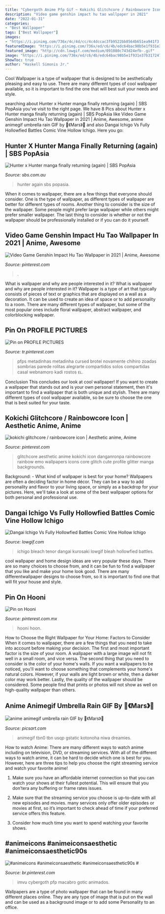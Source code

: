 ```yaml
---
title: "Cybergoth Anime Pfp Gif ~ Kokichi Glitchcore / Rainbowcore Icon"
description: "Video game genshin impact hu tao wallpaper in 2021"
date: "2022-01-31"
categories:
- "Best Wallpaper"
tags: ["Best Wallpaper"]
images:
- "https://i.pinimg.com/736x/4c/4d/cc/4c4dccac3fb9522bb8564b651ea941f3.jpg"
featuredImage: "https://i.pinimg.com/736x/ed/c6/4b/edc64bac98b5e1f931e37b3172472779.jpg"
featured_image: "http://cdn.lowgif.com/medium/091080c743d24efb-.gif"
image: "https://i.pinimg.com/736x/ed/c6/4b/edc64bac98b5e1f931e37b3172472779.jpg"
ShowToc: true
author: "Haskell Simonis Jr."
---
```



Cool Wallpaper is a type of wallpaper that is designed to be aesthetically pleasing and easy to use. There are many different types of cool wallpaper available, so it is important to find the one that will best suit your needs and style.

	

		
searching about Hunter x Hunter manga finally returning (again) | SBS PopAsia you've visit to the right page. We have 8 Pics about Hunter x Hunter manga finally returning (again) | SBS PopAsia like Video Game Genshin Impact Hu Tao Wallpaper in 2021 | Anime, Awesome, anime animegif umbrella rain GIF by 🎀《Mars》🎀 and also Dangai Ichigo Vs Fully Hollowfied Battles Comic Vine Hollow Ichigo. Here you go:
		
    
## Hunter X Hunter Manga Finally Returning (again) | SBS PopAsia

<img loading=lazy src="https://www.sbs.com.au/popasia/sites/sbs.com.au.popasia/files/hunterxhuntermangareturning.gif" onerror="this.onerror=null;this.src='https://tse3.mm.bing.net/th?id=OIP.1ePB62oiAX-JRGZj6MxYowHaDo&amp;pid=15.1';" alt="Hunter x Hunter manga finally returning (again) | SBS PopAsia">

_Source: sbs.com.au_

>hunter again sbs popasia. 

	

When it comes to wallpaper, there are a few things that everyone should consider. One is the type of wallpaper, as different types of wallpaper are better for different types of rooms. Another thing to consider is the size of the wallpaper. Some people might prefer large wallpaper while others might prefer smaller wallpaper. The last thing to consider is whether or not the wallpaper should be professionally installed or if you can do it yourself.

    
## Video Game Genshin Impact Hu Tao Wallpaper In 2021 | Anime, Awesome

<img loading=lazy src="https://i.pinimg.com/736x/4c/4d/cc/4c4dccac3fb9522bb8564b651ea941f3.jpg" onerror="this.onerror=null;this.src='https://tse4.mm.bing.net/th?id=OIP.zRoSuQzX8XIBAd41mYkISAHaFO&amp;pid=15.1';" alt="Video Game Genshin Impact Hu Tao Wallpaper in 2021 | Anime, Awesome">

_Source: pinterest.com_

>. 

	

What is wallpaper and why are people interested in it?
What is wallpaper and why are people interested in it?
Wallpaper is a type of art that typically consists of pieces of text or graphics that are displayed on a wall as a decoration. It can be used to create an idea of space or to add personality to a room. There are many different types of wallpaper, but some of the most popular ones include floral wallpaper, abstract wallpaper, and colorblocking wallpaper.

    
## Pin On PROFILE PICTURES

<img loading=lazy src="https://i.pinimg.com/736x/6d/28/1a/6d281a9ea49840d08789765723756b03.jpg" onerror="this.onerror=null;this.src='https://tse2.mm.bing.net/th?id=OIP.KB1OR-vfZT_v3OILiCWZSgHaHa&amp;pid=15.1';" alt="Pin on PROFILE PICTURES">

_Source: tr.pinterest.com_

>pfps metadinhas metadinha cursed brotei novamente chihiro zoadas sombrias parede rolitas alegrarte compartidos solos compartidas casal webnamoro kadi rostos ᴇʟ. 

	

Conclusion
This concludes our look at cool wallpaper! If you want to create a wallpaper that stands out and is your own personal statement, then it's important to find a wallpaper that is both unique and stylish. There are many different types of cool wallpaper available, so be sure to choose the one that is best suited for your taste.

    
## Kokichi Glitchcore / Rainbowcore Icon | Aesthetic Anime, Anime

<img loading=lazy src="https://i.pinimg.com/736x/ed/c6/4b/edc64bac98b5e1f931e37b3172472779.jpg" onerror="this.onerror=null;this.src='https://tse4.mm.bing.net/th?id=OIP.CMLpdVntF6O7Bo0fKdS__gHaHa&amp;pid=15.1';" alt="kokichi glitchcore / rainbowcore icon | Aesthetic anime, Anime">

_Source: pinterest.com_

>glitchcore aesthetic anime kokichi icon danganronpa rainbowcore rainbow emo wallpapers icons core glitch cute profile glitter manga backgrounds. 

	

Background: - What kind of wallpaper is best for your home?
Wallpapers are often a deciding factor in home décor. They can be a way to add personality and flavor to your living space, or simply as a backdrop for your pictures. Here, we'll take a look at some of the best wallpaper options for both personal and professional use.

    
## Dangai Ichigo Vs Fully Hollowfied Battles Comic Vine Hollow Ichigo

<img loading=lazy src="http://cdn.lowgif.com/medium/091080c743d24efb-.gif" onerror="this.onerror=null;this.src='https://tse4.mm.bing.net/th?id=OIP.pGyd5rsJPA3HJyGJrGIXXAAAAA&amp;pid=15.1';" alt="Dangai Ichigo Vs Fully Hollowfied Battles Comic Vine Hollow Ichigo">

_Source: lowgif.com_

>ichigo bleach tenor dangai kurosaki lowgif bleah hollowfied battles. 

	

cool wallpaper and home design ideas are very popular these days. There are so many choices to choose from, and it can be fun to find a wallpaper that you like and make your home look good. There are many differentwallpaper designs to choose from, so it is important to find one that will fit your house and style.

    
## Pin On Hooni ️

<img loading=lazy src="https://i.pinimg.com/736x/bb/15/56/bb1556432e5703aafb46a565c53e6e95.jpg" onerror="this.onerror=null;this.src='https://tse4.mm.bing.net/th?id=OIP.cKrYPaud79YuzUzgC1bCQQHaMZ&amp;pid=15.1';" alt="Pin on Hooni ️">

_Source: pinterest.com.mx_

>hooni hoon. 

	

How to Choose the Right Wallpaper for Your Home: Factors to Consider
When it comes to wallpaper, there are a few things that you need to take into account before making your decision. The first and most important factor is the size of your room. A wallpaper with a large image will not fit well in a small room, and vice versa. 
The second thing that you need to consider is the color of your home's walls. If you want a wallpapers to be noticed, you'll want to choose something that complements your home's natural colors. However, if your walls are light brown or white, then a darker color may work better. 
Lastly, the quality of the wallpaper should be considered. Some people find that prints or photos will not show as well on high-quality wallpaper than others.

    
## Anime Animegif Umbrella Rain GIF By 🎀《Mars》🎀

<img loading=lazy src="http://cdn79.picsart.com/197420913000201.gif?to=min&amp;r=1024" onerror="this.onerror=null;this.src='https://tse2.mm.bing.net/th?id=OIP.hjBc1qjcJZpmhNMD4NlVwAHaDe&amp;pid=15.1';" alt="anime animegif umbrella rain GIF by 🎀《Mars》🎀">

_Source: picsart.com_

>animegif tbn0 tbn usqp gstatic kotonoha niwa dreamies. 

	

How to watch Anime: There are many different ways to watch anime including on television, DVD, or streaming services.
With all of the different ways to watch anime, it can be hard to decide which one is best for you. However, here are three tips to help you choose the right streaming service and watch your favorite anime!
1. Make sure you have an affordable internet connection so that you can watch your shows at their fullest potential. This will ensure that you don’tera any buffering or frame rates issues.

2. Make sure that the streaming service you choose is up-to-date with all new episodes and movies. many services only offer older episodes or movies at first, so it’s important to check ahead of time if your preferred service offers this feature.

3. Consider how much time you want to spend watching your favorite shows.

    
## #animeicons #animeiconsaesthetic #animeiconsaesthetic90s #

<img loading=lazy src="https://i.pinimg.com/736x/15/fe/10/15fe10bcd0d980b1af9106ec0045ebda.jpg" onerror="this.onerror=null;this.src='https://tse2.mm.bing.net/th?id=OIP.mlIioyaHUqEep4yYA71zxwHaG_&amp;pid=15.1';" alt="#animeicons #animeiconsaesthetic #animeiconsaesthetic90s #">

_Source: br.pinterest.com_

>imvu cybergoth pfp macabro gotic animados. 

	



Wallpapers are a type of photo wallpaper that can be found in many different places online. They are any type of image that is put on the wall and can be used as a background image or to add some Personality to an office.

